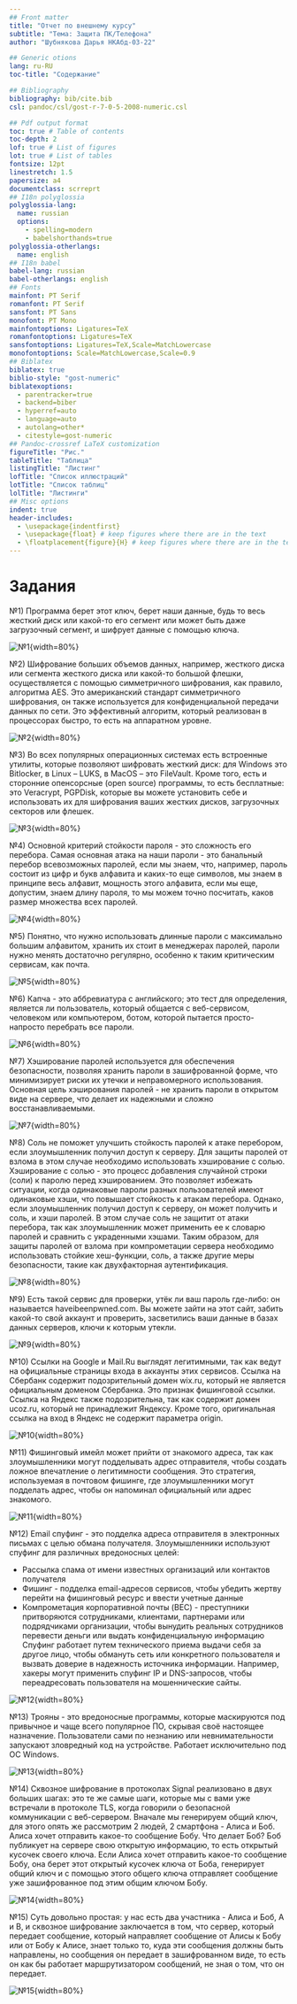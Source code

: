 ```yaml
---
## Front matter
title: "Отчет по внешнему курсу"
subtitle: "Тема: Защита ПК/Телефона"
author: "Шубнякова Дарья НКАбд-03-22"

## Generic otions
lang: ru-RU
toc-title: "Содержание"

## Bibliography
bibliography: bib/cite.bib
csl: pandoc/csl/gost-r-7-0-5-2008-numeric.csl

## Pdf output format
toc: true # Table of contents
toc-depth: 2
lof: true # List of figures
lot: true # List of tables
fontsize: 12pt
linestretch: 1.5
papersize: a4
documentclass: scrreprt
## I18n polyglossia
polyglossia-lang:
  name: russian
  options:
    - spelling=modern
    - babelshorthands=true
polyglossia-otherlangs:
  name: english
## I18n babel
babel-lang: russian
babel-otherlangs: english
## Fonts
mainfont: PT Serif
romanfont: PT Serif
sansfont: PT Sans
monofont: PT Mono
mainfontoptions: Ligatures=TeX
romanfontoptions: Ligatures=TeX
sansfontoptions: Ligatures=TeX,Scale=MatchLowercase
monofontoptions: Scale=MatchLowercase,Scale=0.9
## Biblatex
biblatex: true
biblio-style: "gost-numeric"
biblatexoptions:
  - parentracker=true
  - backend=biber
  - hyperref=auto
  - language=auto
  - autolang=other*
  - citestyle=gost-numeric
## Pandoc-crossref LaTeX customization
figureTitle: "Рис."
tableTitle: "Таблица"
listingTitle: "Листинг"
lofTitle: "Список иллюстраций"
lotTitle: "Список таблиц"
lolTitle: "Листинги"
## Misc options
indent: true
header-includes:
  - \usepackage{indentfirst}
  - \usepackage{float} # keep figures where there are in the text
  - \floatplacement{figure}{H} # keep figures where there are in the text
---
```


# Задания

№1) Программа берет этот ключ, берет наши данные, будь то весь жесткий диск или какой-то его сегмент или может быть даже загрузочный сегмент, и шифрует данные с помощью ключа.

![№1](image/1.png){width=80%}

№2) Шифрование больших объемов данных, например, жесткого диска или сегмента жесткого диска или какой-то большой флешки, осуществляется с помощью симметричного шифрования, как правило, алгоритма AES. Это американский стандарт симметричного шифрования, он также используется для конфиденциальной передачи данных по сети. Это эффективный алгоритм, который реализован в процессорах быстро, то есть на аппаратном уровне.

![№2](image/2.png){width=80%}

№3) Во всех популярных операционных системах есть встроенные утилиты, которые позволяют шифровать жесткий диск: для Windows этo Bitlocker, в Linux – LUKS, в MacOS – это FileVault. Кроме того, есть и сторонние опенсорсные (open source) программы, то есть бесплатные: это Veracrypt, PGPDisk, которые вы можете установить себе и использовать их для шифрования ваших жестких дисков, загрузочных секторов или флешек. 

![№3](image/3.png){width=80%}

№4) Основной критерий стойкости пароля - это сложность его перебора. Самая основная атака на наши пароли - это банальный перебор всевозможных паролей, если мы знаем, что, например, пароль состоит из цифр и букв алфавита и каких-то еще символов, мы знаем в принципе весь алфавит, мощность этого алфавита, если мы еще, допустим, знаем длину пароля, то мы можем точно посчитать, каков размер множества всех паролей.

![№4](image/4.png){width=80%}

№5) Понятно, что нужно использовать длинные пароли с максимально большим алфавитом, хранить их стоит в менеджерах паролей, пароли нужно менять достаточно регулярно, особенно к таким критическим сервисам, как почта.

![№5](image/5.png){width=80%}

№6) Капча - это аббревиатура с английского; это тест для определения, является ли пользователь, который общается с веб-сервисом, человеком или компьютером, ботом, которой пытается просто-напросто перебрать все пароли.

![№6](image/6.png){width=80%}

№7) Хэширование паролей используется для обеспечения безопасности, позволяя хранить пароли в зашифрованной форме, что минимизирует риски их утечки и неправомерного использования. Основная цель хэширования паролей - не хранить пароли в открытом виде на сервере, что делает их надежными и сложно восстанавливаемыми.

![№7](image/7.png){width=80%}

№8) Соль не поможет улучшить стойкость паролей к атаке перебором, если злоумышленник получил доступ к серверу. Для защиты паролей от взлома в этом случае необходимо использовать хэширование с солью.
Хэширование с солью - это процесс добавления случайной строки (соли) к паролю перед хэшированием. Это позволяет избежать ситуации, когда одинаковые пароли разных пользователей имеют одинаковые хэши, что повышает стойкость к атакам перебора.
Однако, если злоумышленник получил доступ к серверу, он может получить и соль, и хэши паролей. В этом случае соль не защитит от атаки перебора, так как злоумышленник может применить ее к словарю паролей и сравнить с украденными хэшами.
Таким образом, для защиты паролей от взлома при компрометации сервера необходимо использовать стойкие хеш-функции, соль, а также другие меры безопасности, такие как двухфакторная аутентификация.

![№8](image/8.png){width=80%}

№9) Есть такой сервис для проверки, утёк ли ваш пароль где-либо: он называется haveibeenpwned.com. Вы можете зайти на этот сайт, забить какой-то свой аккаунт и проверить, засветились ваши данные в базах данных серверов, ключи к которым утекли.

![№9](image/9.png){width=80%}

№10) Ссылки на Google и Mail.Ru выглядят легитимными, так как ведут на официальные страницы входа в аккаунты этих сервисов.
Ссылка на Сбербанк содержит подозрительный домен wix.ru, который не является официальным доменом Сбербанка. Это признак фишинговой ссылки.
Ссылка на Яндекс также подозрительна, так как содержит домен ucoz.ru, который не принадлежит Яндексу. Кроме того, оригинальная ссылка на вход в Яндекс не содержит параметра origin.

![№10](image/10.png){width=80%}

№11) Фишинговый имейл может прийти от знакомого адреса, так как злоумышленники могут подделывать адрес отправителя, чтобы создать ложное впечатление о легитимности сообщения. Это стратегия, используемая в почтовом фишинге, где злоумышленники могут подделать адрес, чтобы он напоминал официальный или адрес знакомого.

![№11](image/11.png){width=80%}

№12) Email спуфинг - это подделка адреса отправителя в электронных письмах с целью обмана получателя. Злоумышленники используют спуфинг для различных вредоносных целей:
- Рассылка спама от имени известных организаций или контактов получателя
- Фишинг - подделка email-адресов сервисов, чтобы убедить жертву перейти на фишинговый ресурс и ввести учетные данные
- Компрометация корпоративной почты (BEC) - преступники притворяются сотрудниками, клиентами, партнерами или подрядчиками организации, чтобы вынудить реальных сотрудников перевести деньги или выдать конфиденциальную информацию
Спуфинг работает путем технического приема выдачи себя за другое лицо, чтобы обмануть сеть или конкретного пользователя и вызвать доверие в надежность источника информации. Например, хакеры могут применить спуфинг IP и DNS-запросов, чтобы переадресовать пользователя на мошеннические сайты.

![№12](image/12.png){width=80%}

№13) Трояны - это вредоносные программы, которые маскируются под привычное и чаще всего популярное ПО, скрывая своё настоящее назначение. Пользователи сами по незнанию или невнимательности запускают зловредный код на устройстве.
Работает исключительно под OC Windows.

![№13](image/13.png){width=80%}

№14) Сквозное шифрование в протоколах Signal реализовано в двух больших шагах: это те же самые шаги, которые мы с вами уже встречали в протоколе TLS, когда говорили о безопасной коммуникации с веб-сервером. Вначале мы генерируем общий ключ, для этого опять же рассмотрим 2 людей, 2 смартфона - Алиса и Боб. Алиса хочет отправить какое-то сообщение Бобу. Что делает Боб? Боб публикует на сервере свою открытую информацию, то есть открытый кусочек своего ключа. Если Алиса хочет отправить какое-то сообщение Бобу, она берет этот открытый кусочек ключа от Боба, генерирует общий ключ и с помощью этого общего ключа отправляет сообщение уже зашифрованное под этим общим ключом Бобу.

![№14](image/14.png){width=80%}

№15) Суть довольно простая: у нас есть два участника - Алиса и Боб, A и B, и сквозное шифрование заключается в том, что сервер, который передает сообщение, который направляет сообщение от Алисы к Бобу или от Бобу к Алисе, знает только то, куда эти сообщения должны быть направлены, но сообщения он передает в зашифрованном виде, то есть он как бы работает маршрутизатором  сообщений, не зная о том, что он передает.

![№15](image/15.png){width=80%}
